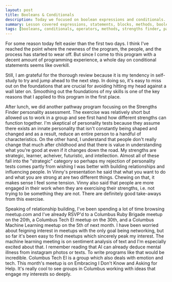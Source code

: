```yaml
---
layout: post
title: Booleans & Conditionals
description: Today we focused on boolean expressions and conditionals. 
summary: Lesson covered expressions, statements, blocks, methods, boolean expressions, and conditionals. 
tags: [booleans, conditionals, operators, methods, strengths finder, pathway]
---
```


For some reason today felt easier than the first two days. I think I've reached the point where the newness of the program, the people, and the process has started to wear off. But since I come to this program with a decent amount of programming experience, a whole day on conditional statements seems like overkill. 

Still, I am grateful for the thorough review because it is my tendency in self-study to try and jump ahead to the next step. In doing so, it's easy to miss out on the foundations that are crucial for avoiding hitting my head against a wall later on. Smoothing out the foundations of my skills is one of the key reasons that I applied to this program in the first place. 

After lunch, we did another pathway program focusing on the Strengths Finder personality assessment. The exercise was relatively short but allowed us to work in a group and see first hand how different strengths can function together. I'm skeptical of personality tests because they assume there exists an innate personality that isn't constantly being shaped and changed and as a result, reduce an entire person to a handful of characteristics. On the other hand, I understand that people don't really change that much after childhood and that there is value in understanding what you're good at even if it changes down the road. My strengths are strategic, learner, acheiver, futuristic, and intellection. Almost all of these fall into the "strategic" category so perhaps my rejection of personality tests comes partly from wishing I was better with building relationships and influencing people. In Vinny's presentation he said that what you want to do and what you are strong at are two different things. Chewing on that, it makes sense I feel some tension. Vinny also said that people are more engaged in their work when they are exercising their strengths, i.e. not trying to be something they are not. There are definitely good take-aways from this exercise. 

Speaking of relationship building, I've been spending a lot of time browsing meetup.com and I've already RSVP'd to a Columbus Ruby Brigade meetup on the 20th, a Columbus Tech EI meetup on the 30th, and a Columbus Machine Learning meetup on the 5th of next month. I have been worried about feigning interest in meetups with the only goal being networking, but so far it's been easy to find meetups which sincerely peak my interest. The machine learning meeting is on sentiment analysis of text and I'm especially excited about that. I remember reading that AI can already deduce mental illness from instagram photos or texts. To write programs like that would be incredible. Columbus Tech EI is a group which also deals with emotion and tech. This month's meetup is on Embracing I Don't Know and Asking for Help. It's really cool to see groups in Columbus working with ideas that engage my interests so deeply. 